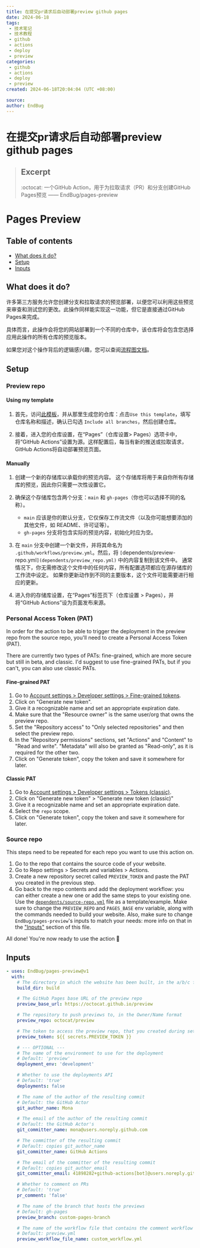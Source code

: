 ```yaml
---
title: 在提交pr请求后自动部署preview github pages
date: 2024-06-18
tags:
 - 技术笔记
 - 技术教程
 - github
 - actions
 - deploy
 - preview
categories:
 - github
 - actions
 - deploy
 - preview
created: 2024-06-18T20:04:04 (UTC +08:00)

source:
author: EndBug
---
```




# 在提交pr请求后自动部署preview github pages

> ## Excerpt
> :octocat: 一个GitHub Action，用于为拉取请求（PR）和分支创建GitHub Pages预览 —— EndBug/pages-preview

# Pages Preview

## Table of contents

- [What does it do?](#what-does-it-do)
- [Setup](#setup)
- [Inputs](#inputs)

## What does it do?

许多第三方服务允许您创建分支和拉取请求的预览部署，以便您可以利用这些预览来审查和测试您的更改。此操作同样能实现这一功能，但它是直接通过GitHub Pages来完成。

具体而言，此操作会将您的网站部署到一个不同的仓库中，该仓库将会包含您选择应用此操作的所有仓库的预览版本。

如果您对这个操作背后的逻辑感兴趣，您可以查阅[流程图文档](docs/flow_diagram.md)。

## Setup

### Preview repo

#### Using my template

1. 首先，访问[此模板](https://github.com/EndBug/preview-template)，并从那里生成您的仓库：点击`Use this template`，填写仓库名称和描述，确认已勾选 `Include all branches`，然后创建仓库。

2. 接着，进入您的仓库设置，在“Pages”（仓库设置> Pages）选项卡中，将“GitHub Actions”设置为源。这样配置后，每当有新的推送或拉取请求，GitHub Actions将自动部署预览页面。

#### Manually

1. 创建一个新的存储库以承载你的预览内容。
   这个存储库将用于来自你所有存储库的预览，因此你只需要一次性设置它。

2. 确保这个存储库包含两个分支：`main` 和 `gh-pages`（你也可以选择不同的名称）。
    - `main` 应该是你的默认分支，它仅保存工作流文件（以及你可能想要添加的其他文件，如 README、许可证等）。
    - `gh-pages` 分支将包含实际的预览内容，初始化时应为空。

3. 在 `main` 分支中创建一个新文件，并将其命名为 `.github/workflows/preview.yml`。然后，将 `[`dependents/preview-repo.yml`](dependents/preview_repo.yml)` 中的内容复制到该文件中。
   通常情况下，你无需修改这个文件中的任何内容，所有配置选项都应在源存储库的工作流中设定。
   如果你更新动作到不同的主要版本，这个文件可能需要进行相应的更新。

4. 进入你的存储库设置，在“Pages”标签页下（仓库设置 > Pages），并将“GitHub Actions”设为页面发布来源。

### Personal Access Token (PAT)

In order for the action to be able to trigger the deployment in the preview repo from the source repo, you'll need to create a Personal Access Token (PAT).

There are currently two types of PATs: fine-grained, which are more secure but still in beta, and classic. I'd suggest to use fine-grained PATs, but if you can't, you can also use classic PATs.

#### Fine-grained PAT

1. Go to [Account settings > Developer settings > Fine-grained tokens](https://github.com/settings/tokens?type=beta).
2. Click on "Generate new token".
3. Give it a recognizable name and set an appropriate expiration date.
4. Make sure that the "Resource owner" is the same user/org that owns the preview repo.
5. Set the "Repository access" to "Only selected repositories" and then select the preview repo.
6. In the "Repository permissions" sections, set "Actions" and "Content" to "Read and write". "Metadata" will also be granted as "Read-only", as it is required for the other two.
7. Click on "Generate token", copy the token and save it somewhere for later.

#### Classic PAT

1. Go to [Account settings > Developer settings > Tokens (classic)](https://github.com/settings/tokens).
2. Click on "Generate new token" > "Generate new token (classic)"
3. Give it a recognizable name and set an appropriate expiration date.
4. Select the `repo` scope.
5. Click on "Generate token", copy the token and save it somewhere for later.

### Source repo

This steps need to be repeated for each repo you want to use this action on.

1. Go to the repo that contains the source code of your website.
2. Go to Repo settings > Secrets and variables > Actions.
3. Create a new repository secret called `PREVIEW_TOKEN` and paste the PAT you created in the previous step.
4. Go back to the repo contents and add the deployment workflow: you can either create a new one or add the same steps to your existing one. Use the [`dependents/source-repo.yml`](dependents/source_repo.yml) file as a template/example.
  Make sure to change the `PREVIEW_REPO` and `PAGES_BASE` env variable, along with the commands needed to build your website.
  Also, make sure to change `EndBug/pages-preview`'s inputs to match your needs: more info on that in the ["Inputs"](#inputs) section of this file.

All done! You're now ready to use the action 🎉

## Inputs

```yaml
- uses: EndBug/pages-preview@v1
  with:
    # The directory in which the website has been built, in the a/b/c format
    build_dir: build

    # The GitHub Pages base URL of the preview repo
    preview_base_url: https://octocat.github.io/preview

    # The repository to push previews to, in the Owner/Name format
    preview_repo: octocat/preview

    # The token to access the preview repo, that you created during setup
    preview_token: ${{ secrets.PREVIEW_TOKEN }}

    # --- OPTIONAL ---
    # The name of the environment to use for the deployment
    # Default: 'preview'
    deployment_env: 'development'

    # Whether to use the deployments API
    # Default: 'true'
    deployments: false

    # The name of the author of the resulting commit
    # Default: the GitHub Actor
    git_author_name: Mona

    # The email of the author of the resulting commit
    # Default: the GitHub Actor's
    git_committer_name: mona@users.noreply.github.com

    # The committer of the resulting commit
    # Default: copies git_author_name
    git_committer_name: GitHub Actions

    # The email of the committer of the resulting commit
    # Default: copies git_author_email
    git_committer_email: 41898282+github-actions[bot]@users.noreply.github.com

    # Whether to comment on PRs
    # Default: 'true'
    pr_comment: 'false'

    # The name of the branch that hosts the previews
    # Default: gh-pages
    preview_branch: custom-pages-branch

    # The name of the workflow file that contains the comment workflow in the preview repo
    # Default: preview.yml
    preview_workflow_file_name: custom_workflow.yml
```
